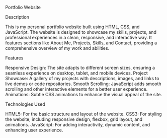 Portfolio Website


Description

This is my personal portfolio website built using HTML, CSS, and JavaScript. The website is designed to showcase my skills, projects, and professional experiences in a clean, responsive, and interactive way. It features sections like About Me, Projects, Skills, and Contact, providing a comprehensive overview of my work and abilities.

Features

Responsive Design: The site adapts to different screen sizes, ensuring a seamless experience on desktop, tablet, and mobile devices.
Project Showcase: A gallery of my projects with descriptions, images, and links to live demos or code repositories.
Smooth Scrolling: JavaScript adds smooth scrolling and other interactive elements for a better user experience.
Animations: Subtle CSS animations to enhance the visual appeal of the site.

Technologies Used

HTML5: For the basic structure and layout of the website.
CSS3: For styling the website, including responsive design, flexbox, grid layout, and animations.
JavaScript: For adding interactivity, dynamic content, and enhancing user experience.
